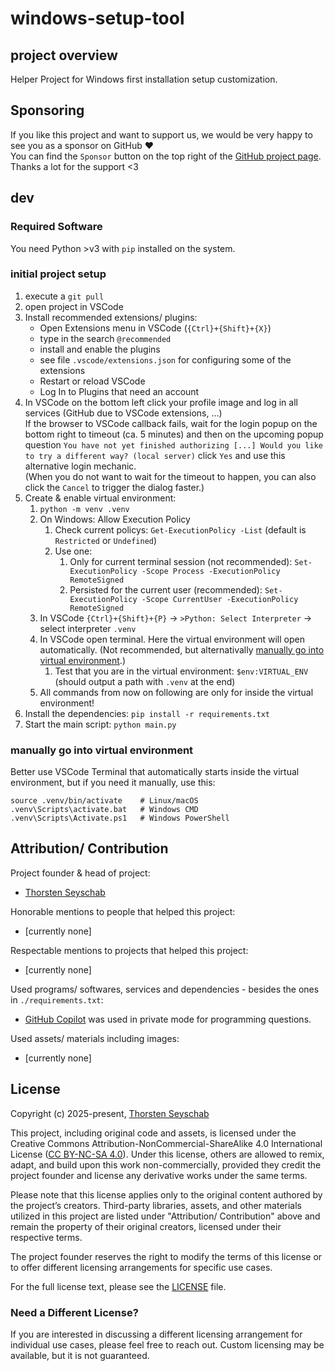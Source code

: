 # windows-setup-tool

## project overview

Helper Project for Windows first installation setup customization.

## Sponsoring

If you like this project and want to support us, we would be very happy to see you as a sponsor on GitHub ❤️<br>
You can find the `Sponsor` button on the top right of the [GitHub project page](https://github.com/toddeTV/windows-setup-tool).<br>
Thanks a lot for the support <3

## dev

### Required Software

You need Python >v3 with `pip` installed on the system.

### initial project setup

1. execute a `git pull`
2. open project in VSCode
3. Install recommended extensions/ plugins:
   - Open Extensions menu in VSCode (`{Ctrl}+{Shift}+{X}`)
   - type in the search `@recommended`
   - install and enable the plugins
   - see file `.vscode/extensions.json` for configuring some of the extensions
   - Restart or reload VSCode
   - Log In to Plugins that need an account
4. In VSCode on the bottom left click your profile image and log in all services (GitHub due to VSCode extensions, ...)<br>
   If the browser to VSCode callback fails, wait for the login popup on the bottom right to timeout (ca. 5 minutes) and
   then on the upcoming popup question
   `You have not yet finished authorizing [...] Would you like to try a different way? (local server)` click `Yes` and
   use this alternative login mechanic.<br>
   (When you do not want to wait for the timeout to happen, you can also click the `Cancel` to trigger the dialog faster.)
5. Create & enable virtual environment:
   1. `python -m venv .venv`
   2. On Windows: Allow Execution Policy
      1. Check current policys: `Get-ExecutionPolicy -List` (default is `Restricted` or `Undefined`)
      2. Use one:
         1. Only for current terminal session (not recommended): `Set-ExecutionPolicy -Scope Process -ExecutionPolicy RemoteSigned`
         2. Persisted for the current user (recommended): `Set-ExecutionPolicy -Scope CurrentUser -ExecutionPolicy RemoteSigned`
   3. In VSCode `{Ctrl}+{Shift}+{P}` -> `>Python: Select Interpreter` -> select interpreter `.venv`
   4. In VSCode open terminal. Here the virtual environment will open automatically. (Not recommended, but
      alternativally [manually go into virtual environment](#manually-go-into-virtual-environment).)
      1. Test that you are in the virtual environment: `$env:VIRTUAL_ENV` (should output a path with `.venv` at the end)
   6. All commands from now on following are only for inside the virtual environment!
6. Install the dependencies: `pip install -r requirements.txt`
7. Start the main script: `python main.py`

### manually go into virtual environment

Better use VSCode Terminal that automatically starts inside the virtual environment, but if you need it manually, use this:

```
source .venv/bin/activate    # Linux/macOS
.venv\Scripts\activate.bat   # Windows CMD
.venv\Scripts\Activate.ps1   # Windows PowerShell
```

## Attribution/ Contribution

Project founder & head of project:

- [Thorsten Seyschab](https://todde.tv)

Honorable mentions to people that helped this project:

- \[currently none\]

Respectable mentions to projects that helped this project:

- \[currently none\]

Used programs/ softwares, services and dependencies - besides the ones in `./requirements.txt`:

- [GitHub Copilot](https://github.com/features/copilot) was used in private mode for programming questions.

Used assets/ materials including images:

- \[currently none\]

## License

Copyright (c) 2025-present, [Thorsten Seyschab](https://todde.tv)

This project, including original code and assets, is licensed under the Creative Commons Attribution-NonCommercial-ShareAlike 4.0 International License ([CC BY-NC-SA 4.0](https://creativecommons.org/licenses/by-nc-sa/4.0/)). Under this license, others are allowed to remix, adapt, and build upon this work non-commercially, provided they credit the project founder and license any derivative works under the same terms.

Please note that this license applies only to the original content authored by the project’s creators. Third-party libraries, assets, and other materials utilized in this project are listed under "Attribution/ Contribution" above and remain the property of their original creators, licensed under their respective terms.

The project founder reserves the right to modify the terms of this license or to offer different licensing arrangements for specific use cases.

For the full license text, please see the [LICENSE](./LICENSE.md) file.

### Need a Different License?

If you are interested in discussing a different licensing arrangement for individual use cases, please feel free to reach out. Custom licensing may be available, but it is not guaranteed.
